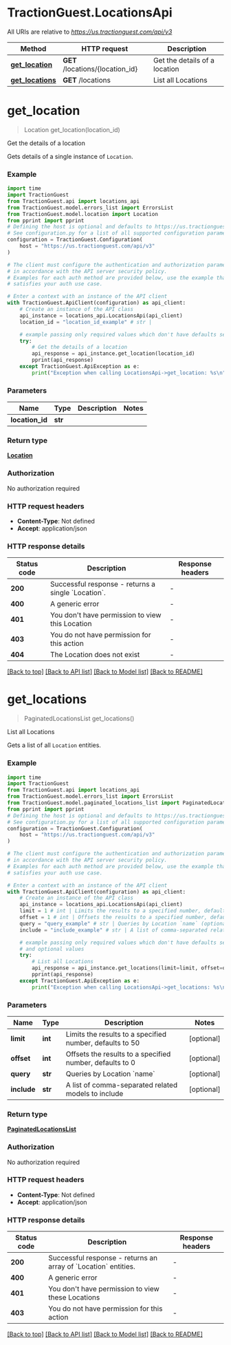 # TractionGuest.LocationsApi

All URIs are relative to *https://us.tractionguest.com/api/v3*

Method | HTTP request | Description
------------- | ------------- | -------------
[**get_location**](LocationsApi.md#get_location) | **GET** /locations/{location_id} | Get the details of a location
[**get_locations**](LocationsApi.md#get_locations) | **GET** /locations | List all Locations


# **get_location**
> Location get_location(location_id)

Get the details of a location

Gets details of a single instance of `Location`.

### Example

```python
import time
import TractionGuest
from TractionGuest.api import locations_api
from TractionGuest.model.errors_list import ErrorsList
from TractionGuest.model.location import Location
from pprint import pprint
# Defining the host is optional and defaults to https://us.tractionguest.com/api/v3
# See configuration.py for a list of all supported configuration parameters.
configuration = TractionGuest.Configuration(
    host = "https://us.tractionguest.com/api/v3"
)

# The client must configure the authentication and authorization parameters
# in accordance with the API server security policy.
# Examples for each auth method are provided below, use the example that
# satisfies your auth use case.

# Enter a context with an instance of the API client
with TractionGuest.ApiClient(configuration) as api_client:
    # Create an instance of the API class
    api_instance = locations_api.LocationsApi(api_client)
    location_id = "location_id_example" # str | 

    # example passing only required values which don't have defaults set
    try:
        # Get the details of a location
        api_response = api_instance.get_location(location_id)
        pprint(api_response)
    except TractionGuest.ApiException as e:
        print("Exception when calling LocationsApi->get_location: %s\n" % e)
```


### Parameters

Name | Type | Description  | Notes
------------- | ------------- | ------------- | -------------
 **location_id** | **str**|  |

### Return type

[**Location**](Location.md)

### Authorization

No authorization required

### HTTP request headers

 - **Content-Type**: Not defined
 - **Accept**: application/json


### HTTP response details
| Status code | Description | Response headers |
|-------------|-------------|------------------|
**200** | Successful response - returns a single &#x60;Location&#x60;. |  -  |
**400** | A generic error |  -  |
**401** | You don&#39;t have permission to view this Location |  -  |
**403** | You do not have permission for this action |  -  |
**404** | The Location does not exist |  -  |

[[Back to top]](#) [[Back to API list]](../README.md#documentation-for-api-endpoints) [[Back to Model list]](../README.md#documentation-for-models) [[Back to README]](../README.md)

# **get_locations**
> PaginatedLocationsList get_locations()

List all Locations

Gets a list of all `Location` entities.

### Example

```python
import time
import TractionGuest
from TractionGuest.api import locations_api
from TractionGuest.model.errors_list import ErrorsList
from TractionGuest.model.paginated_locations_list import PaginatedLocationsList
from pprint import pprint
# Defining the host is optional and defaults to https://us.tractionguest.com/api/v3
# See configuration.py for a list of all supported configuration parameters.
configuration = TractionGuest.Configuration(
    host = "https://us.tractionguest.com/api/v3"
)

# The client must configure the authentication and authorization parameters
# in accordance with the API server security policy.
# Examples for each auth method are provided below, use the example that
# satisfies your auth use case.

# Enter a context with an instance of the API client
with TractionGuest.ApiClient(configuration) as api_client:
    # Create an instance of the API class
    api_instance = locations_api.LocationsApi(api_client)
    limit = 1 # int | Limits the results to a specified number, defaults to 50 (optional)
    offset = 1 # int | Offsets the results to a specified number, defaults to 0 (optional)
    query = "query_example" # str | Queries by Location `name` (optional)
    include = "include_example" # str | A list of comma-separated related models to include (optional)

    # example passing only required values which don't have defaults set
    # and optional values
    try:
        # List all Locations
        api_response = api_instance.get_locations(limit=limit, offset=offset, query=query, include=include)
        pprint(api_response)
    except TractionGuest.ApiException as e:
        print("Exception when calling LocationsApi->get_locations: %s\n" % e)
```


### Parameters

Name | Type | Description  | Notes
------------- | ------------- | ------------- | -------------
 **limit** | **int**| Limits the results to a specified number, defaults to 50 | [optional]
 **offset** | **int**| Offsets the results to a specified number, defaults to 0 | [optional]
 **query** | **str**| Queries by Location &#x60;name&#x60; | [optional]
 **include** | **str**| A list of comma-separated related models to include | [optional]

### Return type

[**PaginatedLocationsList**](PaginatedLocationsList.md)

### Authorization

No authorization required

### HTTP request headers

 - **Content-Type**: Not defined
 - **Accept**: application/json


### HTTP response details
| Status code | Description | Response headers |
|-------------|-------------|------------------|
**200** | Successful response - returns an array of &#x60;Location&#x60; entities. |  -  |
**400** | A generic error |  -  |
**401** | You don&#39;t have permission to view these Locations |  -  |
**403** | You do not have permission for this action |  -  |

[[Back to top]](#) [[Back to API list]](../README.md#documentation-for-api-endpoints) [[Back to Model list]](../README.md#documentation-for-models) [[Back to README]](../README.md)


